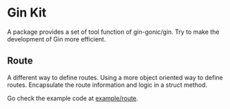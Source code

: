 # Gin Kit
A package provides a set of tool function of gin-gonic/gin. Try to make the development of Gin more efficient.

## Route
A different way to define routes. Using a more object oriented way to define routes. Encapsulate the route information and logic in a struct method.

Go check the example code at [example/route](example/route).